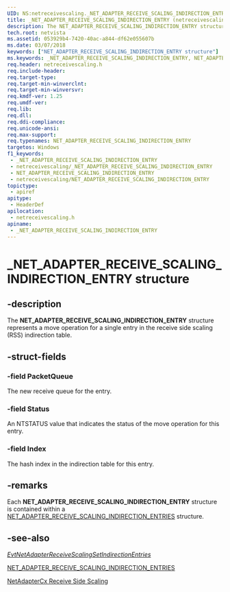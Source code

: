 ```yaml
---
UID: NS:netreceivescaling._NET_ADAPTER_RECEIVE_SCALING_INDIRECTION_ENTRY
title: _NET_ADAPTER_RECEIVE_SCALING_INDIRECTION_ENTRY (netreceivescaling.h)
description: The NET_ADAPTER_RECEIVE_SCALING_INDIRECTION_ENTRY structure represents a single entry in the receive side scaling (RSS) indirection table.
tech.root: netvista
ms.assetid: 053929b4-7420-40ac-a844-df62e055607b
ms.date: 03/07/2018
keywords: ["NET_ADAPTER_RECEIVE_SCALING_INDIRECTION_ENTRY structure"]
ms.keywords: _NET_ADAPTER_RECEIVE_SCALING_INDIRECTION_ENTRY, NET_ADAPTER_RECEIVE_SCALING_INDIRECTION_ENTRY,
req.header: netreceivescaling.h
req.include-header: 
req.target-type: 
req.target-min-winverclnt: 
req.target-min-winversvr: 
req.kmdf-ver: 1.25
req.umdf-ver: 
req.lib: 
req.dll: 
req.ddi-compliance: 
req.unicode-ansi: 
req.max-support: 
req.typenames: NET_ADAPTER_RECEIVE_SCALING_INDIRECTION_ENTRY
targetos: Windows
f1_keywords:
 - _NET_ADAPTER_RECEIVE_SCALING_INDIRECTION_ENTRY
 - netreceivescaling/_NET_ADAPTER_RECEIVE_SCALING_INDIRECTION_ENTRY
 - NET_ADAPTER_RECEIVE_SCALING_INDIRECTION_ENTRY
 - netreceivescaling/NET_ADAPTER_RECEIVE_SCALING_INDIRECTION_ENTRY
topictype:
 - apiref
apitype:
 - HeaderDef
apilocation:
 - netreceivescaling.h
apiname:
 - _NET_ADAPTER_RECEIVE_SCALING_INDIRECTION_ENTRY
---
```


# _NET_ADAPTER_RECEIVE_SCALING_INDIRECTION_ENTRY structure


## -description

The **NET_ADAPTER_RECEIVE_SCALING_INDIRECTION_ENTRY** structure represents a move operation for a single entry in the receive side scaling (RSS) indirection table.

## -struct-fields

### -field PacketQueue

The new receive queue for the entry.

### -field Status

An NTSTATUS value that indicates the status of the move operation for this entry.

### -field Index

The hash index in the indirection table for this entry.

## -remarks

Each **NET_ADAPTER_RECEIVE_SCALING_INDIRECTION_ENTRY** structure is contained within a [NET_ADAPTER_RECEIVE_SCALING_INDIRECTION_ENTRIES](ns-netreceivescaling-_net_adapter_receive_scaling_indirection_entries.md) structure.

## -see-also

*[EvtNetAdapterReceiveScalingSetIndirectionEntries](nc-netreceivescaling-evt_net_adapter_receive_scaling_set_indirection_entries.md)*

[NET_ADAPTER_RECEIVE_SCALING_INDIRECTION_ENTRIES](ns-netreceivescaling-_net_adapter_receive_scaling_indirection_entries.md)

[NetAdapterCx Receive Side Scaling](https://docs.microsoft.com/windows-hardware/drivers/netcx/netadaptercx-receive-side-scaling-rss-)

